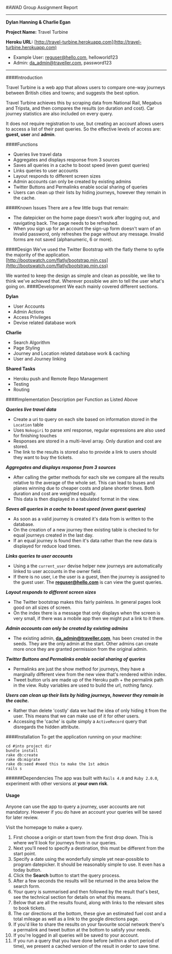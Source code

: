 #AWAD Group Assignment Report
***
**Dylan Hanning **&** Charlie Egan**

**Project Name:** Travel Turbine

**Heroku URL:** [http://travel-turbine.herokuapp.com](http://travel-turbine.herokuapp.com)

* Example User: reguser@hello.com, helloworld123
* Admin: da_admin@traveller.com, password123

***
####Introduction

Travel Turbine is a web app that allows users to compare one-way journeys between British cities and towns; and suggests the best option.

Travel Turbine achieves this by scraping data from National Rail, Megabus and Tripsta, and then compares the results (on duration and cost). Car journey statistics are also included on every query.

It does not require registration to use,  but creating an account allows users to access a list of their past queries. So the effective levels of access are: **guest, user** and **admin**.

####Functions
* Queries live travel data
* Aggregates and displays response from 3 sources
* Saves all queries in a cache to boost speed (even guest queries)
* Links queries to user accounts
* Layout responds to different screen sizes
* Admin accounts can only be created by existing admins
* Twitter Buttons and Permalinks enable social sharing of queries
* Users can clean up their lists by hiding journeys, however they remain in the cache.

####Known Issues
There are a few little bugs that remain:

* The datepicker on the home page doesn't work after logging out, and navigating back. The page needs to be refreshed.
* When you sign up for an account the sign-up form doesn't warn of an invalid password, only refreshes the page without any message. Invalid forms are not saved (alphanumeric, 6 or more).

####Design
We've used the Twitter Bootstrap with the flatly theme to sytle the majority of the application. [http://bootswatch.com/flatly/bootstrap.min.css](http://bootswatch.com/flatly/bootstrap.min.css)

We wanted to keep the design as simple and clean as possible, we like to think we've achieved that. Wherever possible we aim to tell the user what's going on.
####Development
We each mainly covered different sections.

**Dylan**

* User Accounts
* Admin Actions
* Access Privileges
* Devise related database work

**Charlie**

* Search Algorithm
* Page Styling
* Journey and Location related database work & caching
* User and Journey linking

**Shared Tasks**

* Heroku push and Remote Repo Management
* Testing
* Routing

####Implementation
Description per Function as Listed Above

***Queries live travel data***

* Create a uri to query on each site based on information stored in the `Location` table
* Uses `Nokogiri` to parse xml response, regular expressions are also used for finishing touches
* Responses are stored in a multi-level array. Only duration and cost are stored.
* The link to the results is stored also to provide a link to users should they want to buy the tickets.

***Aggregates and displays response from 3 sources***

* After calling the getter methods for each site we compare all the results relative to the average of the whole set. This can lead to buses and planes winning due to cheaper costs and plane shorter times. Both duration and cost are weighted equally.
* This data is then displayed in a tabulated format in the view.

***Saves all queries in a cache to boost speed (even guest queries)***

* As soon as a valid journey is created it's data from is written to the database.
* On the creation of a new journey thee existing table is checked to for equal journeys created in the last day.
* If an equal journey is found then it's data rather than the new data is displayed for reduce load times.

***Links queries to user accounts***

* Using a the `current_user` devise helper new journeys are automatically linked to user accounts in the owner field.
* If there is no user, i.e the user is a guest, then the journey is assigned to the guest user. The **reguser@hello.com** is can view the guest queries.

***Layout responds to different screen sizes***

* The Twitter bootstrap makes this fairly painless. In general pages look good on all sizes of screen.
* On the index there is a message that only displays when the screen is very small, if there was a mobile app then we might put a link to it there.

***Admin accounts can only be created by existing admins***

* The existing admin, **da_admin@traveller.com**, has been created in the seeds. They are the only admin at the start. Other admins can create more once they are granted permission from the original admin.

***Twitter Buttons and Permalinks enable social sharing of queries***

* Permalinks are just the show method for journeys, they have a marginally different view from the new view that's rendered within index.
* Tweet button urls are made up of the Heroku path + the permalink path in the view. Ruby variables are used to build the url, nothing fancy.

***Users can clean up their lists by hiding journeys, however they remain in the cache.***

* Rather than delete 'costly' data we had the idea of only hiding it from the user. This means that we can make use of it for other users.
* Accessing the 'cache' is quite simply a `ActiveRecord` query that disregards the hidden attribute.

####Installation
To get the application running on your machine:

    cd #into project dir
    bundle install
    rake db:create
    rake db:migrate
    rake db:seed #need this to make the 1st admin
    rails s

######Dependencies
The app was built with `Rails 4.0` and `Ruby 2.0.0`, experiment with other versions at **your own risk**.

#### Usage
Anyone can use the app to query a journey, user accounts are not mandatory. However if you do have an account your queries will be saved for later review.

Visit the homepage to make a query.

1. First choose a origin or start town from the first drop down. This is where we'll look for journeys from in our queries.
2. Next you'll need to specify a destination, this must be different from the start point.
3. Specify a date using the wonderfully simple yet near-possible to program datepicker. It should be reasonably simple to use. It even has a today button.
4. Click the **Search** button to start the query process.
5. After a few seconds the results will be returned in the area below the search form.
6. Your query is summarised and then followed by the result that's best, see the technical section for details on what this means.
7. Below that are all the results found, along with links to the relevant sites to book tickets.
8. The car directions at the bottom, these give an estimated fuel cost and a total mileage as well as a link to the google directions page.
9. If you'd like to share the results on your favourite social network there's a permalink and tweet button at the bottom to satisfy your needs.
10. If you're logged in all queries will be saved to your account.
11. If you run a query that you have done before (within a short period of time), we present a cached version of the result in order to save time.